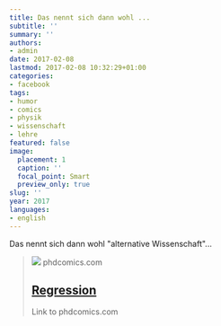 ```yaml
---
title: Das nennt sich dann wohl ...
subtitle: ''
summary: ''
authors:
- admin
date: 2017-02-08
lastmod: 2017-02-08 10:32:29+01:00
categories:
- facebook
tags:
- humor
- comics
- physik
- wissenschaft
- lehre
featured: false
image:
  placement: 1
  caption: ''
  focal_point: Smart
  preview_only: true
slug: ''
year: 2017
languages:
- english
---
```


Das nennt sich dann wohl "alternative Wissenschaft"...
> [![](http://phdcomics.com/comics/archive/phd020617s.gif)](http://www.phdcomics.com/comics.php?f=1921)
> phdcomics.com
> ## [Regression](http://www.phdcomics.com/comics.php?f=1921)
>
>Link to phdcomics.com